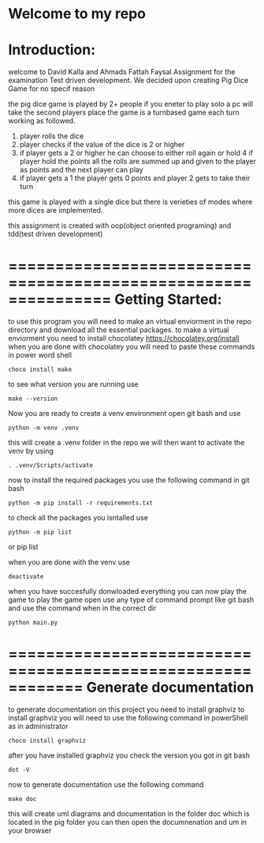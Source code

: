 Welcome to my repo
=================================
Introduction:
==============================================
welcome to David Kalla and Ahmads Fattah Faysal 
Assignment for the examination Test driven development.
We decided upon creating Pig Dice Game for no specif reason

the pig dice game is played by 2+ people if you eneter to play solo a pc will take the second players place 
the game is a turnbased game each turn working as followed.
1. player rolls the dice 
2. player checks if the value of the dice is 2 or higher 
3. if player gets a 2 or higher he can choose to either roll again or hold 
4 if player hold the points all the rolls are summed up and given to the player as points and the next player can play
5. if player gets a 1 the player gets 0 points and player 2 gets to take their turn

this game is played with a single dice but there is verieties of modes where more dices are implemented. 

this assignment is created with oop(object oriented programing) and tdd(test driven development)

===============================================================
Getting Started:
================================================================
to use this program you will need to make an virtual enviorment
in the repo directory and download all the essential packages. 
to make a virtual enviorment you need to install chocolatey https://chocolatey.org/install
when you are done with chocolatey you will need to paste these commands in power word shell

    choco install make

to see what version you are running use 

    make --version

Now you are ready to create a venv environment open git bash and use

    python -m venv .venv 

this will create a .venv folder in the repo 
we will then want to activate the venv by using

    . .venv/Scripts/activate

now to install the required packages you use the following command in git bash

    python -m pip install -r requirements.txt

to check all the packages you isntalled use 

    python -m pip list
or 
    pip list

when you are done with the venv use

    deactivate

when you have succesfully donwloaded everything you can now play the game 
to play the game open use any type of command prompt like git bash 
and use the command when in the correct dir

    python main.py 

============================================================
Generate documentation
============================================================
to generate documentation on this project you need to install graphviz
to install graphviz you will need to use the following command in powerShell as in administrator

    choco install graphviz

after you have installed graphviz you check the version you got in git bash

    dot -V

now to generate documentation use the following command

    make doc 

this will create uml diagrams and documentation in the folder doc which is located in the pig folder
you can then open the documnenation and um in your browser 
